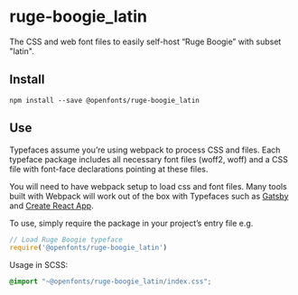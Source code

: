 
# ruge-boogie_latin

The CSS and web font files to easily self-host “Ruge Boogie” with subset "latin".

## Install

`npm install --save @openfonts/ruge-boogie_latin`

## Use

Typefaces assume you’re using webpack to process CSS and files. Each typeface
package includes all necessary font files (woff2, woff) and a CSS file with
font-face declarations pointing at these files.

You will need to have webpack setup to load css and font files. Many tools built
with Webpack will work out of the box with Typefaces such as [Gatsby](https://github.com/gatsbyjs/gatsby)
and [Create React App](https://github.com/facebookincubator/create-react-app).

To use, simply require the package in your project’s entry file e.g.

```javascript
// Load Ruge Boogie typeface
require('@openfonts/ruge-boogie_latin')
```

Usage in SCSS:
```scss
@import "~@openfonts/ruge-boogie_latin/index.css";
```
